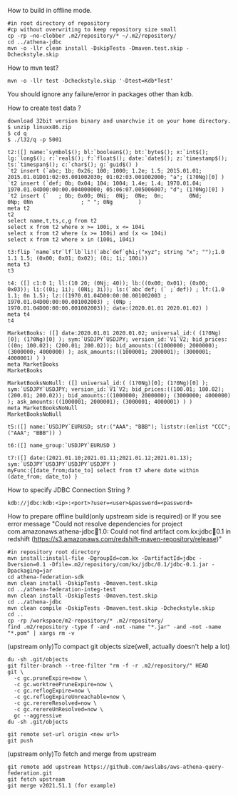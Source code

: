 How to build in offline mode.
```
#in root directory of repository
#cp without overwriting to keep repository size small
cp -rp –no-clobber .m2/repository/* ~/.m2/repository/
cd ../athena-jdbc
mvn -o -llr clean install -DskipTests -Dmaven.test.skip -Dcheckstyle.skip
```

How to mvn test?
```
mvn -o -llr test -Dcheckstyle.skip '-Dtest=Kdb*Test'
```
You should ignore any failure/error in packages other than kdb.

How to create test data ?
```
download 32bit version binary and unarchvie it on your home directory.
$ unzip linuxx86.zip
$ cd q
$ ./l32/q -p 5001

t2:([] name:`symbol$(); bl:`boolean$(); bt:`byte$(); x:`int$(); lg:`long$(); r:`real$(); f:`float$(); date:`date$(); z:`timestamp$(); ts:`timespan$(); c:`char$(); g:`guid$() )
`t2 insert (`abc; 1b; 0x26; 100; 1000; 1.2e; 1.5; 2015.01.01; 2015.01.01D01:02:03.001002030; 01:02:03.001002000; "a"; (1?0Ng)[0] )
`t2 insert (`def; 0b; 0x04; 104; 1004; 1.4e; 1.4; 1970.01.04; 1970.01.04D00:00:00.004000000; 05:06:07.005006007; "d"; (1?0Ng)[0] )
`t2 insert (`   ; 0b; 0x00; 0Ni;  0Nj;  0Ne;  0n;        0Nd;                           0Np; 0Nn               ; " "; 0Ng        )
meta t2
t2
select name,t,ts,c,g from t2
select x from t2 where x >= 100i, x <= 104i
select x from t2 where (x >= 100i) and (x <= 104i)
select x from t2 where x in (100i, 104i)

t3:flip `name`str`lf`lb`li!(`abc`def`ghi;("xyz"; string "x"; "");1.0 1.1 1.5; (0x00; 0x01; 0x02); (0i; 1i; 100i))
meta t3
t3

t4: ([] c1:0 1; ll:(10 20; (0Nj; 40)); lb:((0x00; 0x01); (0x00; 0x03)); li:((0i; 1i); (0Ni; 3i)); ls:(`abc`def; (` ;`def)) ; lf:(1.0 1.1; 0n 1.5); lz:((1970.01.04D00:00:00.001002003 ; 1970.01.04D00:00:00.001002003) ; (0Np ; 1970.01.04D00:00:00.001002003)); date:(2020.01.01 2020.01.02) )
meta t4
t4

MarketBooks: ([] date:2020.01.01 2020.01.02; universal_id:( (1?0Ng)[0]; (1?0Ng)[0] ); sym:`USDJPY`USDJPY; version_id:`V1`V2; bid_prices:((0n; 100.02); (200.01; 200.02)); bid_amounts:((1000000; 2000000); (3000000; 4000000) ); ask_amounts:((1000001; 2000001); (3000001; 4000001) ) )
meta MarketBooks
MarketBooks

MarketBooksNoNull: ([] universal_id:( (1?0Ng)[0]; (1?0Ng)[0] ); sym:`USDJPY`USDJPY; version_id:`V1`V2; bid_prices:((100.01; 100.02); (200.01; 200.02)); bid_amounts:((1000000; 2000000); (3000000; 4000000) ); ask_amounts:((1000001; 2000001); (3000001; 4000001) ) )
meta MarketBooksNoNull
MarketBooksNoNull

t5:([] name:`USDJPY`EURUSD; str:("AAA"; "BBB"); liststr:(enlist "CCC"; ("AAA"; "BBB")) )

t6:([] name_group:`USDJPY`EURUSD )

t7:([] date:(2021.01.10;2021.01.11;2021.01.12;2021.01.13); sym:`USDJPY`USDJPY`USDJPY`USDJPY )
myFunc:{[date_from;date_to] select from t7 where date within (date_from; date_to) }
```

How to specify JDBC Connection String ?
```
kdb://jdbc:kdb:<ip>:<port>?user=<user>&password=<password>
```

How to prepare offline build(only upstream side is required)
or
If you see error message "Could not resolve dependencies for project com.amazonaws:athena-jdbc:jar:1.0: Could not find artifact com.kx:jdbc:jar:0.1 in redshift (https://s3.amazonaws.com/redshift-maven-repository/release)"
```
#in repository root directory
mvn install:install-file -DgroupId=com.kx -DartifactId=jdbc -Dversion=0.1 -Dfile=.m2/repository/com/kx/jdbc/0.1/jdbc-0.1.jar -Dpackaging=jar   
cd athena-federation-sdk
mvn clean install -DskipTests -Dmaven.test.skip
cd ../athena-federation-integ-test
mvn clean install -DskipTests -Dmaven.test.skip
cd ../athena-jdbc
mvn clean compile -DskipTests -Dmaven.test.skip -Dcheckstyle.skip
cd ..
cp -rp /workspace/m2-repository/* .m2/repository/
find .m2/repository -type f -and -not -name "*.jar" -and -not -name "*.pom" | xargs rm -v
```

(upstream only)To compact git objects size(well, actually doesn't help a lot)
```
du -sh .git/objects
git filter-branch --tree-filter "rm -f -r .m2/repository/" HEAD
git \
  -c gc.pruneExpire=now \
  -c gc.worktreePruneExpire=now \
  -c gc.reflogExpire=now \
  -c gc.reflogExpireUnreachable=now \
  -c gc.rerereResolved=now \
  -c gc.rerereUnResolved=now \
  gc --aggressive
du -sh .git/objects

git remote set-url origin <new url>
git push  
```

(upstream only)To fetch and merge from upstream
```
git remote add upstream https://github.com/awslabs/aws-athena-query-federation.git
git fetch upstream
git merge v2021.51.1 (for example)
```
